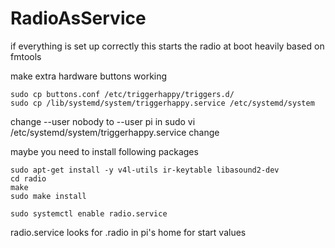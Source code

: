 # RadioAsService

if everything is set up correctly this starts the radio at boot
heavily based on fmtools

make extra hardware buttons working

    sudo cp buttons.conf /etc/triggerhappy/triggers.d/
    sudo cp /lib/systemd/system/triggerhappy.service /etc/systemd/system

change --user nobody to --user pi in
    sudo vi /etc/systemd/system/triggerhappy.service change  

maybe you need to install following packages

    sudo apt-get install -y v4l-utils ir-keytable libasound2-dev
    cd radio
    make
    sudo make install

    sudo systemctl enable radio.service

radio.service looks for .radio in pi's home for start values

